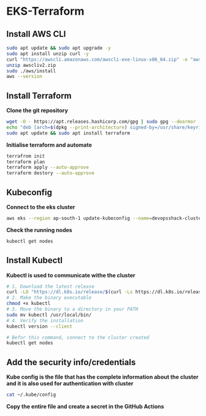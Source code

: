 # EKS-Terraform

## Install AWS CLI
```bash
sudo apt update && sudo apt upgrade -y
sudo apt install unzip curl -y
curl "https://awscli.amazonaws.com/awscli-exe-linux-x86_64.zip" -o "awscliv2.zip"
unzip awscliv2.zip
sudo ./aws/install
aws --version
```

## Install Terraform
**Clone the git repository**
```bash
wget -O - https://apt.releases.hashicorp.com/gpg | sudo gpg --dearmor -o /usr/share/keyrings/hashicorp-archive-keyring.gpg
echo "deb [arch=$(dpkg --print-architecture) signed-by=/usr/share/keyrings/hashicorp-archive-keyring.gpg] https://apt.releases.hashicorp.com $(grep -oP '(?<=UBUNTU_CODENAME=).*' /etc/os-release || lsb_release -cs) main" | sudo tee /etc/apt/sources.list.d/hashicorp.list
sudo apt update && sudo apt install terraform
```
**Initialise terraform and automate**
```bash
terrafrom init
terraform plan
terraform apply --auto-approve
terraform destory --auto-approve
```

## Kubeconfig
**Connect to the eks cluster**
```bash
aws eks --region ap-south-1 update-kubeconfig --name=devopsshack-cluster
```
**Check the running nodes**
```bash
kubectl get nodes
```

## Install Kubectl
**Kubectl is used to communicate withe the cluster**
```bash
# 1. Download the latest release
curl -LO "https://dl.k8s.io/release/$(curl -Ls https://dl.k8s.io/release/stable.txt)/bin/linux/amd64/kubectl"
# 2. Make the binary executable
chmod +x kubectl
# 3. Move the binary to a directory in your PATH
sudo mv kubectl /usr/local/bin/
# 4. Verify the installation
kubectl version --client
```

```bash
# Befor this command, connect to the cluster created
kubectl get nodes
```

## Add the security info/credentials
**Kube config is the file that has the complete information about the cluster and it is also used for authentication with cluster**
```bash
cat ~/.kube/config
```
**Copy the entire file and create a secret in the GitHub Actions**
